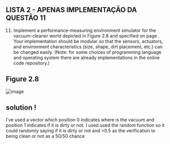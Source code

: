 ## LISTA 2 - APENAS IMPLEMENTAÇÃO DA QUESTÃO 11

11. Implement a performance-measuring environment simulator for the vacuum-cleaner world depicted in Figure 2.8 and specified on page . Your implementation should be modular so that the sensors, actuators, and environment characteristics (size, shape, dirt placement, etc.) can be changed easily. (Note: for some choices of programming language and operating system there are already implementations in the online code repository.)

## Figure 2.8
![image](https://github.com/user-attachments/assets/505f7e51-5bec-4ffa-ad9c-432f0b750e89)

## solution !
I've used a vector which position 0 indicates where is the vacuum and position 1 indicates if it is dirty or not. 
I used used the random function so it could randomly saying if it is dirty or not and >0.5 as the verification to being clean or not as a 50/50 chance
